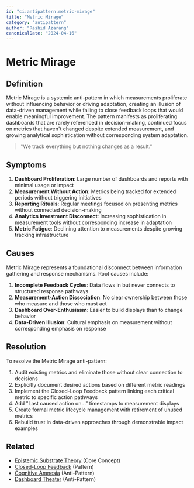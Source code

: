 ```yaml
---
id: "ci:antipattern.metric-mirage"
title: "Metric Mirage"
category: "antipattern"
author: "Rashid Azarang"
canonicalDate: "2024-04-16"
---
```


# Metric Mirage

## Definition

Metric Mirage is a systemic anti-pattern in which measurements proliferate without influencing behavior or driving adaptation, creating an illusion of data-driven management while failing to close feedback loops that would enable meaningful improvement. The pattern manifests as proliferating dashboards that are rarely referenced in decision-making, continued focus on metrics that haven't changed despite extended measurement, and growing analytical sophistication without corresponding system adaptation.

> "We track everything but nothing changes as a result."

## Symptoms

1. **Dashboard Proliferation**: Large number of dashboards and reports with minimal usage or impact
2. **Measurement Without Action**: Metrics being tracked for extended periods without triggering initiatives
3. **Reporting Rituals**: Regular meetings focused on presenting metrics without connected decision-making
4. **Analytics Investment Disconnect**: Increasing sophistication in measurement tools without corresponding increase in adaptation
5. **Metric Fatigue**: Declining attention to measurements despite growing tracking infrastructure

## Causes

Metric Mirage represents a foundational disconnect between information gathering and response mechanisms. Root causes include:

1. **Incomplete Feedback Cycles**: Data flows in but never connects to structured response pathways
2. **Measurement-Action Dissociation**: No clear ownership between those who measure and those who must act
3. **Dashboard Over-Enthusiasm**: Easier to build displays than to change behavior
4. **Data-Driven Illusion**: Cultural emphasis on measurement without corresponding emphasis on response

## Resolution

To resolve the Metric Mirage anti-pattern:

1. Audit existing metrics and eliminate those without clear connection to decisions
2. Explicitly document desired actions based on different metric readings
3. Implement the Closed-Loop Feedback pattern linking each critical metric to specific action pathways
4. Add "Last caused action on..." timestamps to measurement displays
5. Create formal metric lifecycle management with retirement of unused metrics
6. Rebuild trust in data-driven approaches through demonstrable impact examples





## Related

- [Epistemic Substrate Theory](../../core-concepts/epistemic-substrate-theory.md) (Core Concept)
- [Closed-Loop Feedback](../patterns/closed-loop-feedback.md) (Pattern)
- [Cognitive Amnesia](cognitive-amnesia.md) (Anti-Pattern)
- [Dashboard Theater](dashboard-theater.md) (Anti-Pattern)

